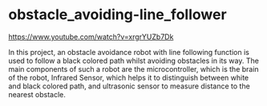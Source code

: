 # obstacle_avoiding-line_follower

https://www.youtube.com/watch?v=xrgrYUZb7Dk

In this project, an obstacle avoidance robot with line following function is used to follow a black colored path whilst avoiding obstacles in its way. The main components of such a robot are the microcontroller, which is the brain of the robot, Infrared Sensor, which helps it to distinguish between white and black colored path, and ultrasonic sensor to measure distance to the nearest obstacle.
